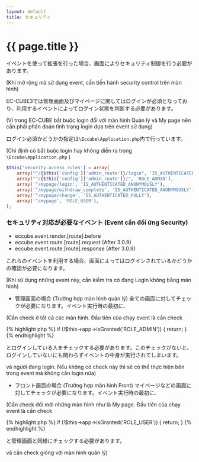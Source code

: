 ```yaml
---
layout: default
title: セキュリティ
---
```


# {{ page.title }}

イベントを使って拡張を行った場合、画面によりセキュリティ制御を行う必要があります。

(Khi mở rộng mà sử dụng event, cần tiến hành security control trên màn hình)

EC-CUBE3では管理画面及びマイページに関してはログインが必須となっており、利用するイベントによってログイン状態を判断する必要があります。

(Vì trong EC-CUBE bắt buộc login đối với màn hình Quản lý và My page nên cần phải phán đoán tình trạng login dựa trên event sử dụng)

ログイン必須かどうかの指定は`\Eccube\Application.php`内で行っています。

(Chỉ định có bắt buộc login hay không diễn ra trong `\Eccube\Application.php` )

```php
$this['security.access_rules'] = array(
    array("^/{$this['config']['admin_route']}/login", 'IS_AUTHENTICATED_ANONYMOUSLY'),
    array("^/{$this['config']['admin_route']}/", 'ROLE_ADMIN'),
    array('^/mypage/login', 'IS_AUTHENTICATED_ANONYMOUSLY'),
    array('^/mypage/withdraw_complete', 'IS_AUTHENTICATED_ANONYMOUSLY'),
    array('^/mypage/change', 'IS_AUTHENTICATED_FULLY'),
    array('^/mypage', 'ROLE_USER'),
);
```

### セキュリティ対応が必要なイベント (Event cần đối ứng Security)

- eccube.event.render.[route].before
- eccube.event.route.[route].request (After 3.0.9)
- eccube.event.route.[route].response (After 3.0.9)


これらのイベントを利用する場合、画面によってはログインされているかどうかの確認が必要になります。

(Khi sử dụng những event này, cần kiểm tra có đang Login không bằng màn hình)

- 管理画面の場合  (Trường hợp màn hình quản lý)
全ての画面に対してチェックが必要になります。イベント実行時の最初に、

(Cần check ở tất cả các màn hình. Đầu tiên của chạy event là cần check

{% highlight php %}
if (!$this->app->isGranted('ROLE_ADMIN')) {
    return;
}
{% endhighlight %}

とログインしている人をチェックする必要があります。このチェックがないと、ログインしていないにも関わらずイベントの中身が実行されてしまいます。

và người đang login. Nếu không có check này thì sẽ có thể thực hiện bên trong event mà không cần login nữa)

- フロント画面の場合  (Trường hợp màn hình Front)
マイページなどの画面に対してチェックが必要になります。イベント実行時の最初に、

(Cần check đối mới những màn hình như là My page. Đầu tiên của chạy event là cần check

{% highlight php %}
if (!$this->app->isGranted('ROLE_USER')) {
    return;
}
{% endhighlight %}

と管理画面と同様にチェックする必要があります。

và cần check giống với màn hình quản lý)

